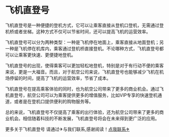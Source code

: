 # 飞机直登号

飞机直登号是一种便捷的登机方式，它可以让乘客直接从登机口登机，无需通过登机桥或者坐梯。这种方式不仅可以节省时间，还可以提高飞机的运营效率。

飞机直登号可以分为两种类型：一种是飞机停在地面上，乘客直接从地面登机；另一种是飞机停在机库内，乘客通过登机桥直接登机。不论哪种方式，飞机直登号都可以让乘客更快速、更便捷地登机。

飞机直登号的出现，使得乘客可以更加轻松地登机，特别是对于有行动不便的乘客来说，更是一大福音。而且，对于航空公司来说，飞机直登号也能够减少飞机在机场停留的时间，提高了飞机的运营效率，节省了成本。

飞机直登号在提高乘客体验的同时，也为航空公司带来了更多的商业机会。通过飞机直登号，航空公司可以为乘客提供更多的增值服务，比如VIP专享的快速登机通道，或者是在登机口提供便利的购物服务等。

总的来说，飞机直登号不仅提高了乘客的出行体验，还为航空公司带来了更多的商业机会。相信随着科技的不断发展，飞机直登号将会在未来得到更广泛的应用。

更多关于飞机直登号 请通过✈与我们联系,感谢阅读！[点我联系✈](https://data.k02.cc)
